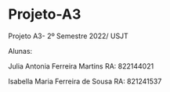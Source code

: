 # Projeto-A3

Projeto A3- 2º Semestre 2022/ USJT

Alunas: 

Julia Antonia Ferreira Martins RA: 822144021

Isabella Maria Ferreira de Sousa RA: 821241537
